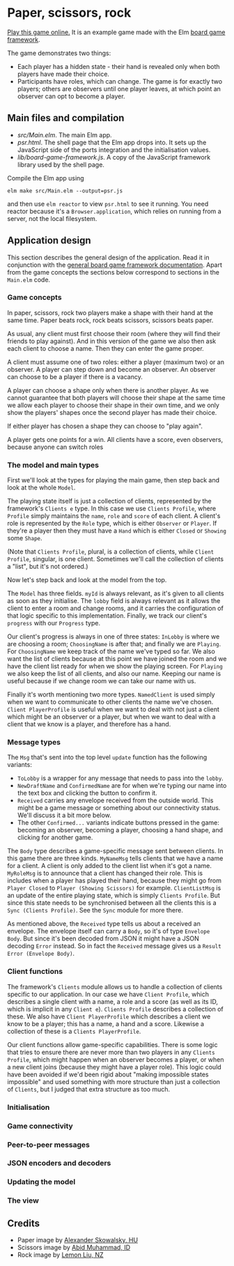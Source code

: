 # Paper, scissors, rock

[Play this game online.](https://niksilver.github.io/games/psr.html)
It is an example game made with the Elm
[board game framework](https://github.com/niksilver/board-game-framework/).

The game demonstrates two things:
* Each player has a hidden state - their hand is revealed only when both
  players have made their choice.
* Participants have roles, which can change. The game is for exactly two players;
  others are observers until one player leaves, at which point an observer
  can opt to become a player.

## Main files and compilation

* *src/Main.elm*. The main Elm app.
* *psr.html*. The shell page that the Elm app drops
  into. It sets up the JavaScript side of the ports integration and
  the initialisation values.
* *lib/board-game-framework.js*. A copy of the JavaScript framework library
  used by the shell page.

Compile the Elm app using

```
elm make src/Main.elm --output=psr.js
```

and then use `elm reactor` to view `psr.html` to see it running.
You need reactor because it's a `Browser.application`,
which relies on running from a server, not the local filesystem.

## Application design

This section describes the general design of the application. Read it in conjunction
with the
[general board game framework
documentation](https://github.com/niksilver/board-game-framework/tree/master/docs).
Apart from the game concepts the sections below correspond to sections in
the `Main.elm` code.

### Game concepts

In paper, scissors, rock two players make a shape with their hand at the same time.
Paper beats rock, rock beats scissors, scissors beats paper.

As usual, any client must first choose their room (where they will find their friends
to play against). And in this version of the game we also then ask each client to
choose a name. Then they can enter the game proper.

A client must assume one of two roles: either a player (maximum two) or an observer.
A player can step down and become an observer. An observer can choose to be a player
if there is a vacancy.

A player can choose a shape only when there is another player.
As we cannot guarantee that both players will choose their shape at the same time
we allow each player to choose their shape in their own time, and we only show the players'
shapes once the second player has made their choice.

If either player has chosen a shape they can choose to "play again".

A player gets one points for a win. All clients have a score, even observers, because
anyone can switch roles

### The model and main types

First we'll look at the types for playing the main game, then step back and look
at the whole `Model`.

The playing state itself is just a collection of clients,
represented by the framework's
`Clients e` type. In this case we use `Clients Profile`, where `Profile` simply
maintains the `name`, `role` and `score` of each client. A client's role is
represented by the `Role` type, which is either `Observer` or `Player`.
If they're a player then they must have a `Hand` which is either `Closed` or `Showing`
some `Shape`.

(Note that `Clients Profile`, plural, is a collection of clients, while
`Client Profile`, singular, is one client. Sometimes we'll call the collection of
clients a "list", but it's not ordered.)

Now let's step back and look at the model from the top.

The `Model` has three fields. `myId` is always relevant, as it's given to all clients
as soon as they initialise. The `lobby` field is always relevant as it allows the
client to enter a room and change rooms, and it carries the configuration of that logic
specific to this implementation. Finally, we track our client's `progress` with
our `Progress` type.

Our client's progress is always in one of three states: `InLobby` is where we are
choosing a room; `ChoosingName` is after that; and finally we are `Playing`.
For `ChoosingName` we keep track of the name we've typed so far.
We also want the list of clients because at this
point we have joined the room and we have the client list
ready for when we show the playing screen.
For `Playing` we also keep the list of all clients, and also our name.
Keeping our name is useful because if we change room we can take our name with us.

Finally it's worth mentioning two more types. `NamedClient` is used simply when
we want to communicate to other clients the name we've chosen.
`Client PlayerProfile` is
useful when we want to deal with not just a client which might be an observer or a
player, but when we want to deal with a client that we know is a player, and therefore
has a hand.

### Message types

The `Msg` that's sent into the top level `update` function has the following variants:
* `ToLobby` is a wrapper for any message that needs to pass into the `lobby`.
* `NewDraftName` and `ConfirmedName` are for when we're typing our name into the text
  box and clicking the button to confirm it.
* `Received` carries any envelope received from the outside world. This might be
  a game message or something about our connectivity status.
  We'll discuss it a bit more below.
* The other `Confirmed...` variants indicate buttons pressed in the game:
  becoming an observer, becoming a player, choosing a hand shape, and clicking for
  another game.

The `Body` type describes a game-specific message sent between clients.
In this game there are three kinds. `MyNameMsg` tells clients that we have a name
for a client. A client is only added to the client list when it's got a name.
`MyRoleMsg` is to announce that a client has changed their role. This is includes
when a player has played their hand, because they might go from `Player Closed` to
`Player (Showing Scissors)` for example.
`ClientListMsg` is an update of the entire playing state, which is
simply `Clients Profile`. But since this state needs to be synchronised between all
the clients this is a `Sync (Clients Profile)`.
See the `Sync` module for more there.

As mentioned above, the `Received` type tells us about a received an envelope.
The envelope itself can carry a `Body`, so it's of type `Envelope Body`. But since
it's been decoded from JSON it might have a JSON decoding `Error` instead. So in fact
the `Received` message gives us a `Result Error (Envelope Body)`.

### Client functions

The framework's `Clients` module allows us to handle a collection of clients specific
to our application. In our case we have `Client Profile`, which describes
a single client with a name, a role and a score (as well as its ID, which is implicit
in any `Client e`). `Clients Profile` describes a collection of these. We also
have `Client PlayerProfile` which describes a client we know to be a player;
this has a name, a hand and a score. Likewise a collection of these is a
`Clients PlayerProfile`.

Our client functions allow game-specific capabilities. There is some logic that
tries to ensure there are never more than two players in any `Clients Profile`,
which might happen when an observer becomes a player, or when a new client joins
(because they might have a player role). This logic could have been avoided
if we'd been rigid about "making impossible states impossible" and used something
with more structure than just a collection of `Clients`, but I judged that extra
structure as too much.

### Initialisation

### Game connectivity

### Peer-to-peer messages

### JSON encoders and decoders

### Updating the model

### The view

## Credits

* Paper image by [Alexander Skowalsky, HU ](https://thenounproject.com/search/?q=paper&i=979371)
* Scissors image by [Abid Muhammad, ID](https://www.pngitem.com/middle/hJmhwTi_sheet-of-paper-icon-paper-sheet-icon-hd/)
* Rock image by [Lemon Liu, NZ](https://thenounproject.com/term/stone/117090/)
